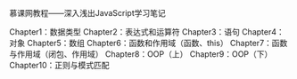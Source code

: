 慕课网教程——深入浅出JavaScript学习笔记

Chapter1：数据类型
Chapter2：表达式和运算符
Chapter3：语句
Chapter4：对象
Chapter5：数组
Chapter6：函数和作用域（函数、this）
Chapter7：函数与作用域（闭包、作用域）
Chapter8：OOP（上）
Chapter9：OOP（下）
Chapter10：正则与模式匹配